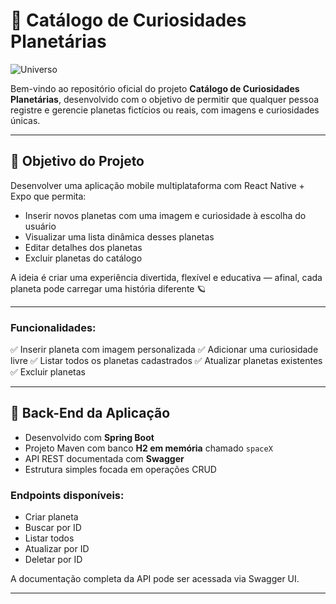 # 🌌 Catálogo de Curiosidades Planetárias

![Universo](https://media.giphy.com/media/LwIyvaNcnzsD6/giphy.gif)

Bem-vindo ao repositório oficial do projeto **Catálogo de Curiosidades Planetárias**, desenvolvido com o objetivo de permitir que qualquer pessoa registre e gerencie planetas fictícios ou reais, com imagens e curiosidades únicas.

---

## 🚀 Objetivo do Projeto

Desenvolver uma aplicação mobile multiplataforma com React Native + Expo que permita:

* Inserir novos planetas com uma imagem e curiosidade à escolha do usuário
* Visualizar uma lista dinâmica desses planetas
* Editar detalhes dos planetas
* Excluir planetas do catálogo

A ideia é criar uma experiência divertida, flexível e educativa — afinal, cada planeta pode carregar uma história diferente 🪐

---
### Funcionalidades:

✅ Inserir planeta com imagem personalizada
✅ Adicionar uma curiosidade livre
✅ Listar todos os planetas cadastrados
✅ Atualizar planetas existentes
✅ Excluir planetas

---

## 🔧 Back-End da Aplicação

* Desenvolvido com **Spring Boot**
* Projeto Maven com banco **H2 em memória** chamado `spaceX`
* API REST documentada com **Swagger**
* Estrutura simples focada em operações CRUD

### Endpoints disponíveis:

* Criar planeta
* Buscar por ID
* Listar todos
* Atualizar por ID
* Deletar por ID

A documentação completa da API pode ser acessada via Swagger UI.

---
